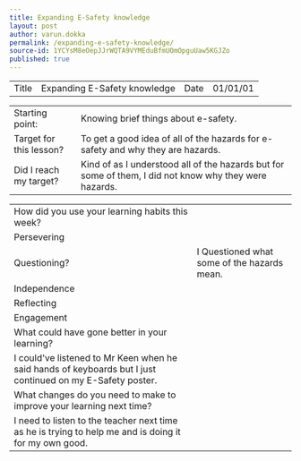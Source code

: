 ```yaml
---
title: Expanding E-Safety knowledge
layout: post
author: varun.dokka
permalink: /expanding-e-safety-knowledge/
source-id: 1YCYsM8eOepJJrWQTA9VYMEduBfmUOmOpguUaw5KGJZo
published: true
---
```

<table>
  <tr>
    <td>Title</td>
    <td>Expanding E-Safety knowledge</td>
    <td>Date</td>
    <td>01/01/01</td>
  </tr>
</table>


<table>
  <tr>
    <td>Starting point:</td>
    <td>Knowing brief things about e-safety.</td>
  </tr>
  <tr>
    <td>Target for this lesson?</td>
    <td>To get a good idea of all of the hazards for e-safety and why they are hazards.</td>
  </tr>
  <tr>
    <td>Did I reach my target? </td>
    <td>Kind of as I understood all of the hazards but for some of them, I did not know why they were hazards.</td>
  </tr>
</table>


<table>
  <tr>
    <td>How did you use your learning habits this week?</td>
    <td></td>
  </tr>
  <tr>
    <td>Persevering</td>
    <td></td>
  </tr>
  <tr>
    <td>Questioning?</td>
    <td>I Questioned what some of the hazards mean. </td>
  </tr>
  <tr>
    <td>Independence</td>
    <td></td>
  </tr>
  <tr>
    <td>Reflecting</td>
    <td></td>
  </tr>
  <tr>
    <td>Engagement</td>
    <td></td>
  </tr>
  <tr>
    <td>What could have gone better in your learning?</td>
    <td></td>
  </tr>
  <tr>
    <td>I could've listened to Mr Keen when he said hands of keyboards but I just continued on my E-Safety poster.   </td>
    <td></td>
  </tr>
  <tr>
    <td>What changes do you need to make to improve your learning next time?</td>
    <td></td>
  </tr>
  <tr>
    <td>I need to listen to the teacher next time as he is trying to help me and is doing it for my own good. </td>
    <td></td>
  </tr>
</table>


